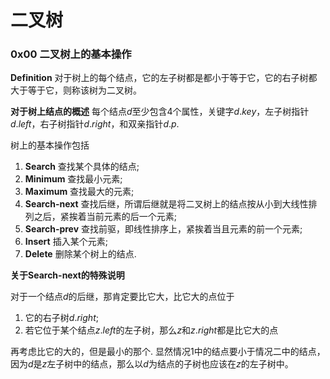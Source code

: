 # 二叉树



### 0x00 二叉树上的基本操作



**Definition** 对于树上的每个结点，它的左子树都是都小于等于它，它的右子树都大于等于它，则称该树为二叉树。 

**对于树上结点的概述** 每个结点$d$至少包含4个属性，关键字$d.key$，左子树指针$d.left$，右子树指针$d.right$，和双亲指针$d.p$. 



树上的基本操作包括

1. **Search** 查找某个具体的结点;
2. **Minimum** 查找最小元素;
3. **Maximum** 查找最大的元素;
4. **Search-next** 查找后继，所谓后继就是将二叉树上的结点按从小到大线性排列之后，紧挨着当前元素的后一个元素;
5. **Search-prev** 查找前驱，即线性排序上，紧挨着当且元素的前一个元素;
6. **Insert** 插入某个元素;
7. **Delete** 删除某个树上的结点. 



**关于Search-next的特殊说明** 

对于一个结点$d$的后继，那肯定要比它大，比它大的点位于

1. 它的右子树$d.right$;
2. 若它位于某个结点$z.left$的左子树，那么$z$和$z.right$都是比它大的点

再考虑比它的大的，但是最小的那个.  显然情况1中的结点要小于情况二中的结点，因为$d$是$z$左子树中的结点，那么以$d$为结点的子树也应该在$z$的左子树中。









 



